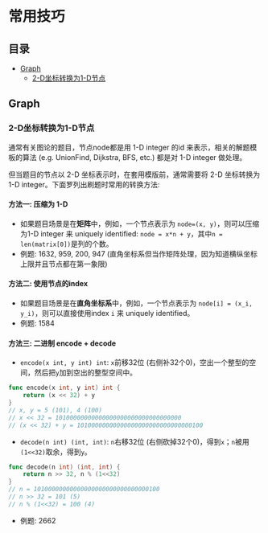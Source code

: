 # 常用技巧

## 目录
* [Graph](#graph)
    * [2-D坐标转换为1-D节点](#2-d坐标转换为1-d节点)

## Graph
### 2-D坐标转换为1-D节点

通常有关图论的题目，节点node都是用 1-D integer 的id 来表示，相关的解题模板的算法 (e.g. UnionFind, Dijkstra, BFS, etc.) 都是对 1-D integer 做处理。

但当题目的节点以 2-D 坐标表示时，在套用模版前，通常需要将 2-D 坐标转换为 1-D integer。下面罗列出刷题时常用的转换方法:

#### 方法一: 压缩为 1-D
* 如果题目场景是在**矩阵**中，例如，一个节点表示为 `node=(x, y)`，则可以压缩为1-D integer 来 uniquely identified: `node = x*n + y`，其中`n = len(matrix[0])`是列的个数。
* 例题: 1632, 959, 200, 947 (直角坐标系但当作矩阵处理，因为知道横纵坐标上限并且节点都在第一象限)

#### 方法二: 使用节点的index
* 如果题目场景是在**直角坐标系**中，例如，一个节点表示为 `node[i] = (x_i, y_i)`，则可以直接使用index `i` 来 uniquely identified。
* 例题: 1584

#### 方法三: 二进制 encode + decode
* `encode(x int, y int) int`: `x`前移32位 (右侧补32个0)，空出一个整型的空间，然后把`y`加到空出的整型空间中。
```go
func encode(x int, y int) int {
    return (x << 32) + y
}
// x, y = 5 (101), 4 (100)
// x << 32 = 10100000000000000000000000000000000
// (x << 32) + y = 10100000000000000000000000000000100
```
* `decode(n int) (int, int)`: `n`右移32位 (右侧砍掉32个0)，得到`x`；`n`被用`(1<<32)`取余，得到`y`。
```go
func decode(n int) (int, int) {
    return n >> 32, n % (1<<32)
}
// n = 10100000000000000000000000000000100
// n >> 32 = 101 (5)
// n % (1<<32) = 100 (4)
```
* 例题: 2662

